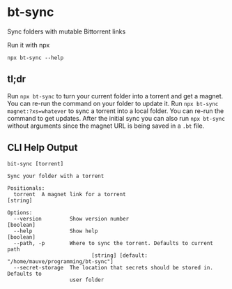 # bt-sync
Sync folders with mutable Bittorrent links

Run it with npx

```
npx bt-sync --help
```

## tl;dr

Run `npx bt-sync` to turn your current folder into a torrent and get a magnet.
You can re-run the command on your folder to update it.
Run `npx bt-sync magnet:?xs=whatever` to sync a torrent into a local folder.
You can re-run the command to get updates.
After the initial sync you can also run `npx bt-sync` without arguments since the magnet URL is being saved in a `.bt` file.

## CLI Help Output

```
bit-sync [torrent]

Sync your folder with a torrent

Positionals:
  torrent  A magnet link for a torrent                                  [string]

Options:
  --version         Show version number                                [boolean]
  --help            Show help                                          [boolean]
  --path, -p        Where to sync the torrent. Defaults to current path
                           [string] [default: "/home/mauve/programming/bt-sync"]
  --secret-storage  The location that secrets should be stored in. Defaults to
                    user folder
```
